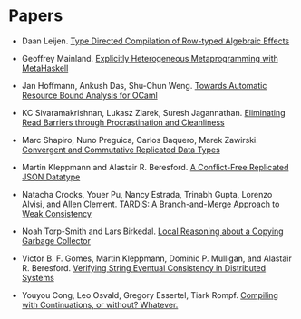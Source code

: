 # Papers #

* Daan Leijen.
  [Type Directed Compilation of Row-typed Algebraic Effects](https://www.microsoft.com/en-us/research/wp-content/uploads/2016/08/algeff-tr-2016-1.pdf)

* Geoffrey Mainland.
  [Explicitly Heterogeneous Metaprogramming with MetaHaskell](http://citeseerx.ist.psu.edu/viewdoc/download?doi=10.1.1.296.9097&rep=rep1&type=pdf)

* Jan Hoffmann, Ankush Das, Shu-Chun Weng.
  [Towards Automatic Resource Bound Analysis for OCaml](http://www.cs.cmu.edu/~janh/papers/HoffmannW15.pdf)

* KC Sivaramakrishnan, Lukasz Ziarek, Suresh Jagannathan.
  [Eliminating Read Barriers through Procrastination and Cleanliness](http://kcsrk.info/papers/mmgc_ismm12.pdf)

* Marc Shapiro, Nuno Preguica, Carlos Baquero, Marek Zawirski.
  [Convergent and Commutative Replicated Data Types](https://hal.inria.fr/hal-00932833)

* Martin Kleppmann and Alastair R. Beresford.
  [A Conflict-Free Replicated JSON Datatype](https://martin.kleppmann.com/2017/04/24/json-crdt.html)

* Natacha Crooks, Youer Pu, Nancy Estrada, Trinabh Gupta, Lorenzo Alvisi, and Allen Clement.
  [TARDiS: A Branch-and-Merge Approach to Weak Consistency](http://www.cs.cornell.edu/~youerpu/papers/2016-sigmod-tardis.pdf)

* Noah Torp-Smith and Lars Birkedal.
  [Local Reasoning about a Copying Garbage Collector](https://cs.au.dk/~birke/papers/locrcg.pdf)

* Victor B. F. Gomes, Martin Kleppmann, Dominic P. Mulligan, and Alastair R. Beresford.
  [Verifying String Eventual Consistency in Distributed Systems](https://martin.kleppmann.com/2017/10/25/verifying-crdt-isabelle.html)

* Youyou Cong, Leo Osvald, Gregory Essertel, Tiark Rompf.
  [Compiling with Continuations, or without? Whatever.](https://www.cs.purdue.edu/homes/rompf/papers/cong-icfp19.pdf)
